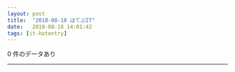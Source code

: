```yaml
---
layout: post
title:  "2018-08-18 はてぶIT"
date:   2018-08-18 14:01:42
tags: [it-hotentry]
---
```

0 件のデータあり

<hr>
